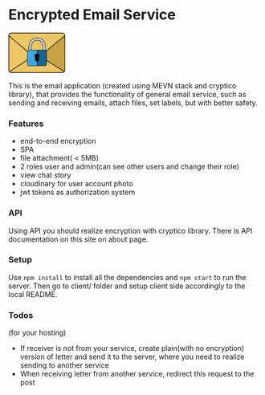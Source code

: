 # Encrypted Email Service

<img src="client/src/assets/logo.svg" alt=logo width="113" height=80>

This is the email application (created using MEVN stack and cryptico library), that provides the functionality of general email service, such as sending and receiving emails, attach files, set labels, but with better safety.

### Features
- end-to-end encryption
- SPA
- file attachment( < 5MB)
- 2 roles user and admin(can see other users and change their role)
- view chat story
- cloudinary for user account photo
- jwt tokens as authorization system

### API 
Using API you should realize encryption with cryptico library. There is API documentation on this site on about page.

### Setup
Use `npm install` to install all the dependencies and `npm start` to run the server. Then go to client/ folder and setup client side accordingly to the local README.

### Todos 
(for your hosting)
 - If receiver is not from your service, create plain(with no encryption) version of letter and send it to the server, where you need to realize sending to another service
 - When receiving letter from another service, redirect this request to the post 
